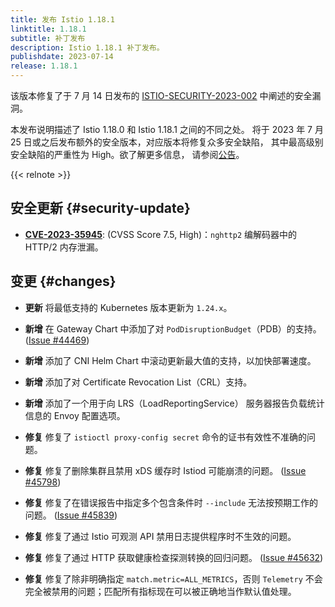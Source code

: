 ```yaml
---
title: 发布 Istio 1.18.1
linktitle: 1.18.1
subtitle: 补丁发布
description: Istio 1.18.1 补丁发布。
publishdate: 2023-07-14
release: 1.18.1
---
```


该版本修复了于 7 月 14 日发布的 [ISTIO-SECURITY-2023-002](/zh/news/security/istio-security-2023-002)
中阐述的安全漏洞。

本发布说明描述了 Istio 1.18.0 和 Istio 1.18.1 之间的不同之处。
将于 2023 年 7 月 25 日或之后发布额外的安全版本，对应版本将修复众多安全缺陷，
其中最高级别安全缺陷的严重性为 High。欲了解更多信息，
请参阅[公告](https://discuss.istio.io/t/upcoming-istio-v1-18-1-v1-17-4-and-v1-16-6-security-releases/15864)。

{{< relnote >}}

## 安全更新 {#security-update}

- __[CVE-2023-35945](https://github.com/envoyproxy/envoy/security/advisories/GHSA-jfxv-29pc-x22r)__:
  (CVSS Score 7.5, High)：`nghttp2` 编解码器中的 HTTP/2 内存泄漏。

## 变更 {#changes}

- **更新** 将最低支持的 Kubernetes 版本更新为 `1.24.x`。

- **新增** 在 Gateway Chart 中添加了对 `PodDisruptionBudget`（PDB）的支持。
  ([Issue #44469](https://github.com/istio/istio/issues/44469))

- **新增** 添加了 CNI Helm Chart 中滚动更新最大值的支持，以加快部署速度。

- **新增** 添加了对 Certificate Revocation List（CRL）支持。

- **新增** 添加了一个用于向 LRS（LoadReportingService）
  服务器报告负载统计信息的 Envoy 配置选项。

- **修复** 修复了 `istioctl proxy-config secret` 命令的证书有效性不准确的问题。

- **修复** 修复了删除集群且禁用 xDS 缓存时 Istiod 可能崩溃的问题。
  ([Issue #45798](https://github.com/istio/istio/issues/45798))

- **修复** 修复了在错误报告中指定多个包含条件时 `--include` 无法按预期工作的问题。
  ([Issue #45839](https://github.com/istio/istio/issues/45839))

- **修复** 修复了通过 Istio 可观测 API 禁用日志提供程序时不生效的问题。

- **修复** 修复了通过 HTTP 获取健康检查探测转换的回归问题。
  ([Issue #45632](https://github.com/istio/istio/issues/45632))

- **修复** 修复了除非明确指定 `match.metric=ALL_METRICS`，否则 `Telemetry`
  不会完全被禁用的问题；匹配所有指标现在可以被正确地当作默认值处理。
